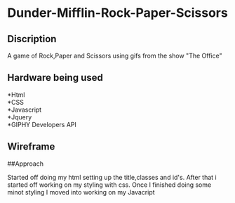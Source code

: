 # Dunder-Mifflin-Rock-Paper-Scissors
## Discription
A game of Rock,Paper and Scissors using gifs from the show "The Office"

## Hardware being used
*Html<br>
*CSS<br>
*Javascript<br>
*Jquery<br>
*GIPHY Developers API

## Wireframe

##Approach

Started off doing my html setting up the title,classes and id's. After that i started off working on my styling with css. Once I finished doing some minot styling I moved into working on my Javacript  

